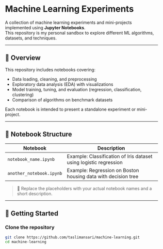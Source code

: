 # Machine Learning Experiments

A collection of machine learning experiments and mini-projects implemented using **Jupyter Notebooks**.  
This repository is my personal sandbox to explore different ML algorithms, datasets, and techniques.

---

## 📌 Overview

This repository includes notebooks covering:

- Data loading, cleaning, and preprocessing  
- Exploratory data analysis (EDA) with visualizations  
- Model training, tuning, and evaluation (regression, classification, clustering)  
- Comparison of algorithms on benchmark datasets  

Each notebook is intended to present a standalone experiment or mini-project.

---

## 📂 Notebook Structure

| Notebook | Description |
|----------|-------------|
| `notebook_name.ipynb` | Example: Classification of Iris dataset using logistic regression |
| `another_notebook.ipynb` | Example: Regression on Boston housing data with decision tree |

> 🔧 Replace the placeholders with your actual notebook names and a short description.

---

## 🚀 Getting Started

### Clone the repository
```bash
git clone https://github.com/taslimansari/machine-learning.git
cd machine-learning
